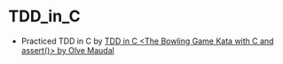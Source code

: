 # TDD_in_C

 - Practiced TDD in C by [TDD in C <The Bowling Game Kata with C and assert()> by Olve Maudal](https://www.slideshare.net/amritayan/test-driven-development-in-c)
